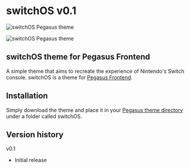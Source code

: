 # switchOS v0.1

![switchOS Pegasus theme](https://i.imgur.com/BRuHDRT.png)

![switchOS Pegasus theme](https://i.imgur.com/yFCqOaY.png)

## switchOS theme for Pegasus Frontend

A simple theme that aims to recreate the experience of Nintendo's Switch console. switchOS is a theme for [Pegasus Frontend](http://pegasus-frontend.org/).

## Installation

Simply download the theme and place it in your [Pegasus theme directory](http://pegasus-frontend.org/docs/user-guide/installing-themes/) under a folder called switchOS.


## Version history
v0.1
- Initial release
